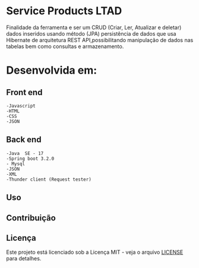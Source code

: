 # Service Products LTAD

Finalidade da ferramenta e ser um CRUD (Criar, Ler, Atualizar e deletar) dados inseridos usando método (JPA) persistência de dados que usa Hibernate de arquitetura REST API,possibilitando manipulação de dados nas tabelas bem como consultas e armazenamento.


# Desenvolvida em:
## Front end   
    -Javascript   
    -HTML
    -CSS
    -JSON
## Back end   
    -Java  SE - 17
    -Spring boot 3.2.0
    - Mysql 
    -JSON
    -XML
    -Thunder client (Request tester)




## Uso

## Contribuição

## Licença

Este projeto está licenciado sob a Licença MIT - veja o arquivo [LICENSE](LICENSE) para detalhes.
